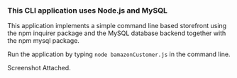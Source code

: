 ### This CLI application uses Node.js and MySQL
This application implements a simple command line based storefront using the npm inquirer package and the MySQL database backend together with the npm mysql package.

Run the application by typing `node bamazonCustomer.js` in the command line.

Screenshot Attached.
